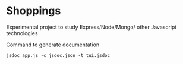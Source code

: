 # Shoppings
Experimental project to study Express/Node/Mongo/ other Javascript technologies


Command to generate documentation
```
jsdoc app.js -c jsdoc.json -t tui.jsdoc
```